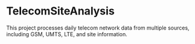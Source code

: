 # TelecomSiteAnalysis
This project processes daily telecom network data from multiple sources, including GSM, UMTS, LTE, and site information.
